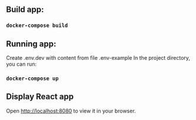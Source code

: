 ## Build app:

### `docker-compose build`

## Running app:

Create .env.dev with content from file .env-example
In the project directory, you can run:

### `docker-compose up`

## Display React app

Open [http://localhost:8080](http://localhost:8080) to view it in your browser.
